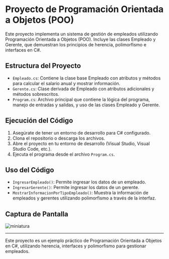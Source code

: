 # Proyecto de Programación Orientada a Objetos (POO)

Este proyecto implementa un sistema de gestión de empleados utilizando Programación Orientada a Objetos (POO). Incluye las clases Empleado y Gerente, que demuestran los principios de herencia, polimorfismo e interfaces en C#.

## Estructura del Proyecto

- `Empleado.cs`: Contiene la clase base Empleado con atributos y métodos para calcular el salario anual y mostrar información.
- `Gerente.cs`: Clase derivada de Empleado con atributos adicionales y métodos sobrescritos.
- `Program.cs`: Archivo principal que contiene la lógica del programa, manejo de entradas y salidas, y uso de las clases Empleado y Gerente.

## Ejecución del Código

1. Asegúrate de tener un entorno de desarrollo para C# configurado.
2. Clona el repositorio o descarga los archivos.
3. Abre el proyecto en tu entorno de desarrollo (Visual Studio, Visual Studio Code, etc.).
4. Ejecuta el programa desde el archivo `Program.cs`.

## Uso del Código

- `IngresarEmpleado()`: Permite ingresar los datos de un empleado.
- `IngresarGerente()`: Permite ingresar los datos de un gerente.
- `MostrarInformacionPorTipoEmpleado()`: Muestra la información de empleados y gerentes utilizando polimorfismo a través de la interfaz.

## Captura de Pantalla

![miniatura](https://github.com/DarwinValdiviezo/Gestion_empleados_gerentes/assets/82129833/cf70100a-0d57-441a-ab85-f2dd6d8f2f6c)

---

Este proyecto es un ejemplo práctico de Programación Orientada a Objetos en C#, utilizando herencia, interfaces y polimorfismo para gestionar empleados.
